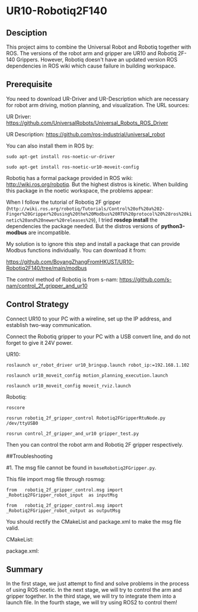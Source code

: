 # UR10-Robotiq2F140
## Desciption
This project aims to combine the Universal Robot and Robotiq together with ROS. The versions of the robot arm and gripper are UR10 and Robotiq 2F-140 Grippers.
However, Robotiq doesn't have an updated version ROS dependencies in ROS wiki which cause failure in building workspace. 
## Prerequisite
You need to download UR-Driver and UR-Description which are necessary for robot arm driving, motion planning, and visualization.
The URL sources:

UR Driver: https://github.com/UniversalRobots/Universal_Robots_ROS_Driver

UR Description: https://github.com/ros-industrial/universal_robot

You can also install them in ROS by:

```sudo apt-get install ros-noetic-ur-driver```

```sudo apt-get install ros-noetic-ur10-moveit-config```

Robotiq has a formal package provided in ROS wiki: http://wiki.ros.org/robotiq. But the highest distros is kinetic. When building this package in the noetic workspace, the problems appear:

When I follow the tutorial of Robotiq 2F gripper (`http://wiki.ros.org/robotiq/Tutorials/Control%20of%20a%202-Finger%20Gripper%20using%20the%20Modbus%20RTU%20protocol%20%28ros%20kinetic%20and%20newer%20releases%29`), I tried **rosdep install** the dependencies the package needed. But the distros versions of **python3-modbus** are incompatible. 

My solution is to ignore this step and install a package that can provide Modbus functions individually. You can download it from:

https://github.com/BoyangZhangFromHKUST/UR10-Robotiq2F140/tree/main/modbus

The control method of Robotiq is from s-nam: https://github.com/s-nam/control_2f_gripper_and_ur10

## Control Strategy
Connect UR10 to your PC with a wireline, set up the IP address, and establish two-way communication.

Connect the Robotiq gripper to your PC with a USB convert line, and do not forget to give it 24V power.

UR10:

```roslaunch ur_robot_driver ur10_bringup.launch robot_ip:=192.168.1.102```

```roslaunch ur10_moveit_config motion_planning_execution.launch```

```roslaunch ur10_moveit_config moveit_rviz.launch```

Robotiq:

```roscore```

```rosrun robotiq_2f_gripper_control Robotiq2FGripperRtuNode.py /dev/ttyUSB0```

```rosrun control_2f_gripper_and_ur10 gripper_test.py```

Then you can control the robot arm and Robotiq 2F gripper respectively.

##Troubleshooting

#1. The msg file cannot be found in `baseRobotiq2FGripper.py`.

This file import msg file through rosmsg:

`from   robotiq_2f_gripper_control.msg import _Robotiq2FGripper_robot_input  as inputMsg`

`from   robotiq_2f_gripper_control.msg import _Robotiq2FGripper_robot_output as outputMsg`

You should rectify the CMakeList and package.xml to make the msg file valid.

CMakeList:

package.xml:


## Summary
In the first stage, we just attempt to find and solve problems in the process of using ROS noetic. In the next stage, we will try to control the arm and gripper together. In the third stage, we will try to integrate them into a launch file. In the fourth stage, we will try using ROS2 to control them!
